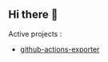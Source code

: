 ## Hi there 👋

Active projects :
- [github-actions-exporter](https://github.com/Labbs/github-actions-exporter)
